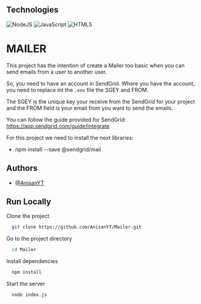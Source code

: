 
## Technologies
![NodeJS](https://img.shields.io/badge/node.js-6DA55F?style=for-the-badge&logo=node.js&logoColor=white)
![JavaScript](https://img.shields.io/badge/javascript-%23323330.svg?style=for-the-badge&logo=javascript&logoColor=%23F7DF1E)
![HTML5](https://img.shields.io/badge/html5-%23E34F26.svg?style=for-the-badge&logo=html5&logoColor=white)

# MAILER

This project has the intention of create a Mailer too basic when you can send emails from a user to another user.

So, you need to have an account in SendGrid. Where you have the account, you need to replace int the `.env` file the SGEY and FROM.

The SGEY is the unique key your receive from the SendGrid for your project and the FROM field is your email from you want to send the emails.

You can follow the guide provided for SendGrid: https://app.sendgrid.com/guide/integrate

For this project we need to install the next libraries: 

- npm install --save @sendgrid/mail



## Authors

- [@AnisanYT](https://github.com/AnisanYT)


## Run Locally

Clone the project

```bash
  git clone https://github.com/AnisanYT/Mailer.git
```

Go to the project directory

```bash
  cd Mailer
```

Install dependencies

```bash
  npm install
```

Start the server

```bash
  node index.js
```

